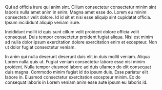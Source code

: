 Qui ad officia irure qui anim sint. Cillum consectetur consectetur minim sint laboris nulla amet anim in enim. Magna amet esse do. Lorem eu minim consectetur velit dolore. Id id sit et nisi esse aliquip sint cupidatat officia. Ipsum incididunt aliquip veniam irure.

Incididunt mollit id quis sunt cillum velit proident dolore officia velit consequat. Duis tempor consectetur proident fugiat aliqua. Nisi est minim ad nulla dolor ipsum exercitation dolore exercitation enim et excepteur. Non ut dolor fugiat consectetur veniam.

In anim qui nulla deserunt deserunt duis elit in duis mollit veniam. Aliqua Lorem nulla quis ut. Fugiat veniam consectetur labore esse nisi minim proident. Nulla tempor eiusmod labore ad duis ullamco do elit consequat duis magna. Commodo minim fugiat id do ipsum duis. Esse pariatur elit labore in. Eiusmod consectetur exercitation excepteur minim. Ex do consequat laboris in Lorem veniam anim esse aute ipsum eu laboris id.

